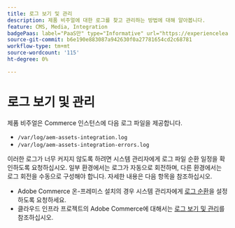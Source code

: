 ```yaml
---
title: 로그 보기 및 관리
description: 제품 비주얼에 대한 로그를 찾고 관리하는 방법에 대해 알아봅니다.
feature: CMS, Media, Integration
badgePaas: label="PaaS만" type="Informative" url="https://experienceleague.adobe.com/ko/docs/commerce/user-guides/product-solutions" tooltip="Adobe Commerce 온 클라우드 프로젝트(Adobe 관리 PaaS 인프라) 및 온프레미스 프로젝트에만 적용됩니다."
source-git-commit: b6e190e883087a942630f0a27781654cd2c68781
workflow-type: tm+mt
source-wordcount: '115'
ht-degree: 0%

---
```



# 로그 보기 및 관리

제품 비주얼은 Commerce 인스턴스에 다음 로그 파일을 제공합니다.

- `/var/log/aem-assets-integration.log`
- `/var/log/aem-assets-integration-errors.log`

이러한 로그가 너무 커지지 않도록 하려면 시스템 관리자에게 로그 파일 순환 일정을 확인하도록 요청하십시오. 일부 환경에서는 로그가 자동으로 회전하며, 다른 환경에서는 로그 회전을 수동으로 구성해야 합니다.  자세한 내용은 다음 항목을 참조하십시오.

- Adobe Commerce 온-프레미스 설치의 경우 시스템 관리자에게 [로그 순환](https://experienceleague.adobe.com/docs/commerce-operations/installation-guide/next-steps/configuration.html?lang=ko#server-settings)을 설정하도록 요청하세요.
- 클라우드 인프라 프로젝트의 Adobe Commerce에 대해서는 [로그 보기 및 관리](https://experienceleague.adobe.com/docs/commerce-cloud-service/user-guide/develop/test/log-locations.html?lang=ko)를 참조하십시오.

